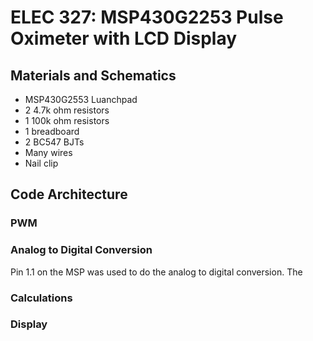 # ELEC 327: MSP430G2253 Pulse Oximeter with LCD Display


## Materials and Schematics

- MSP430G2553 Luanchpad
- 2 4.7k ohm resistors
- 1 100k ohm resistors
- 1 breadboard
- 2 BC547 BJTs
- Many wires
- Nail clip

## Code Architecture

### PWM


### Analog to Digital Conversion
Pin 1.1 on the MSP was used to do the analog to digital conversion. The 

### Calculations


### Display


